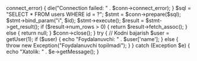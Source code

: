 <?php
function getUser($id) {
    $conn = new mysqli('localhost', 'username', 'password', 'database');

    if ($conn->connect_error) {
        die("Connection failed: " . $conn->connect_error);
    }

    $sql = "SELECT * FROM users WHERE id = ?";
    $stmt = $conn->prepare($sql);
    $stmt->bind_param("i", $id);
    $stmt->execute();
    $result = $stmt->get_result();

    if ($result->num_rows > 0) {
        return $result->fetch_assoc();
    } else {
        return null;
    }

    $conn->close();
}
try {
    // Kodni bajarish
    $user = getUser(1);
    if ($user) {
        echo "Foydalanuvchi: " . $user['name'];
    } else {
        throw new Exception("Foydalanuvchi topilmadi");
    }
} catch (Exception $e) {
    echo "Xatolik: " . $e->getMessage();
}
